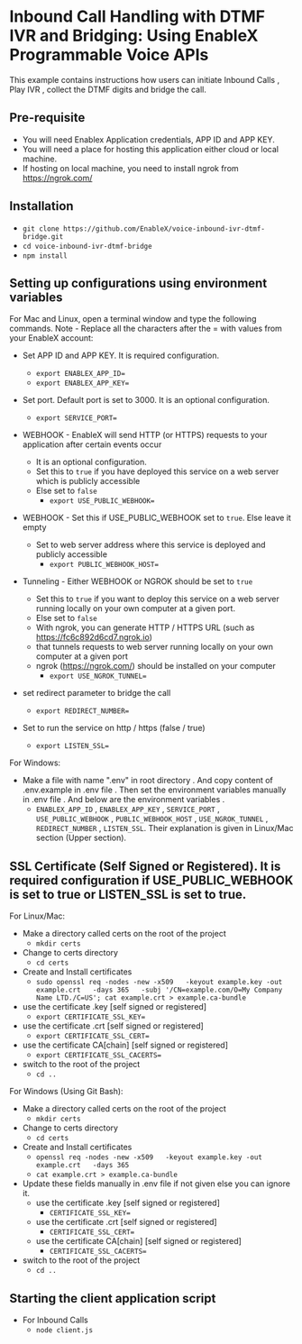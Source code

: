 # Inbound Call Handling with DTMF IVR and Bridging: Using EnableX Programmable Voice APIs
This example contains instructions how users can initiate Inbound Calls , Play IVR , collect the DTMF digits and bridge the call.


## Pre-requisite
- You will need Enablex Application credentials, APP ID and APP KEY.
- You will need a place for hosting this application either cloud or local machine.
- If hosting on local machine, you need to install ngrok from https://ngrok.com/


## Installation
- `git clone https://github.com/EnableX/voice-inbound-ivr-dtmf-bridge.git`
- `cd voice-inbound-ivr-dtmf-bridge`
- `npm install`


## Setting up configurations using environment variables

For Mac and Linux, open a terminal window and type the following commands. Note - Replace all the characters after the = with values from your EnableX account:

- Set APP ID and APP KEY. It is required configuration.
  - `export ENABLEX_APP_ID=`
  - `export ENABLEX_APP_KEY=`

- Set port. Default port is set to 3000. It is an optional configuration.
  - `export SERVICE_PORT=`

- WEBHOOK - EnableX will send HTTP (or HTTPS) requests to your application after certain events occur
  - It is an optional configuration.
  - Set this to `true` if you have deployed this service on a web server which is publicly accessible
  - Else set to `false`
    - `export USE_PUBLIC_WEBHOOK=`

- WEBHOOK - Set this if USE_PUBLIC_WEBHOOK set to `true`. Else leave it empty
  - Set to web server address where this service is deployed and publicly accessible
    - `export PUBLIC_WEBHOOK_HOST=`

- Tunneling - Either WEBHOOK or NGROK should be set to `true`
  - Set this to `true` if you want to deploy this service on a web server running locally on your own computer at a given port.
  - Else set to `false`
  - With ngrok, you can generate HTTP / HTTPS URL (such as https://fc6c892d6cd7.ngrok.io)
  - that tunnels requests to web server running locally on your own computer at a given port
  - ngrok (https://ngrok.com/) should be installed on your computer
    - `export USE_NGROK_TUNNEL=`

- set redirect parameter to bridge the call
  - `export REDIRECT_NUMBER=`
  
- Set to run the service on http / https (false / true)
  - `export LISTEN_SSL=`

For Windows:
  - Make a file with name ".env" in root directory . And copy content of .env.example in .env file . Then set the environment variables manually in .env file . And below are the environment variables .
    - `ENABLEX_APP_ID` , `ENABLEX_APP_KEY` , `SERVICE_PORT` , `USE_PUBLIC_WEBHOOK` , `PUBLIC_WEBHOOK_HOST` , `USE_NGROK_TUNNEL` , `REDIRECT_NUMBER` , `LISTEN_SSL`.
    Their explanation is given in Linux/Mac section (Upper section).


## SSL Certificate (Self Signed or Registered). It is required configuration if USE_PUBLIC_WEBHOOK is set to true or LISTEN_SSL is set to true.
For Linux/Mac:
  - Make a directory called certs on the root of the project
    - `mkdir certs`
  - Change to certs directory
    - `cd certs`
  - Create and Install certificates
    - `sudo openssl req -nodes -new -x509   -keyout example.key -out example.crt   -days 365   -subj '/CN=example.com/O=My Company Name LTD./C=US'; cat example.crt > example.ca-bundle`
  - use the certificate .key [self signed or registered]
    - `export CERTIFICATE_SSL_KEY=`
  - use the certificate .crt [self signed or registered]
    - `export CERTIFICATE_SSL_CERT=`
  - use the certificate CA[chain] [self signed or registered]
    - `export CERTIFICATE_SSL_CACERTS=`
  - switch to the root of the project
    - `cd ..`

For Windows (Using Git Bash):
  - Make a directory called certs on the root of the project
    - `mkdir certs`
  - Change to certs directory
    - `cd certs`
  - Create and Install certificates
    - `openssl req -nodes -new -x509   -keyout example.key -out example.crt   -days 365` 
    - `cat example.crt > example.ca-bundle`
  - Update these fields manually in .env file if not given else you can ignore it.
    - use the certificate .key [self signed or registered]
      - `CERTIFICATE_SSL_KEY=`
    - use the certificate .crt [self signed or registered]
      - `CERTIFICATE_SSL_CERT=`
    - use the certificate CA[chain] [self signed or registered]
      - `CERTIFICATE_SSL_CACERTS=`
  - switch to the root of the project
    - `cd ..`


## Starting the client application script
- For Inbound Calls
  - `node client.js`
